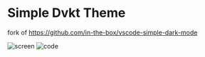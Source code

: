 # Simple Dvkt Theme

fork of https://github.com/in-the-box/vscode-simple-dark-mode

![screen](https://user-images.githubusercontent.com/41523880/57976627-99467700-7999-11e9-8daf-ce59bf4376f5.png)
![code](https://user-images.githubusercontent.com/41523880/57976680-af086c00-799a-11e9-9120-5d6eee0de961.png)
